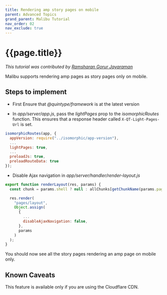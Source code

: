 ```yaml
---
title: Rendering amp story pages on mobile
parent: Advanced Topics
grand_parent: Malibu Tutorial
nav_order: 02
nav_exclude: true
---
```


# {{page.title}}

_This tutorial was contributed by [Ramsharan Gorur Jayaraman](https://github.com/sharangj)_

Malibu supports rendering amp pages as story pages only on mobile.

## Steps to implement

- First Ensure that _@quintype/framework_ is at the latest version

- In _app/server/app.js_, pass the _lightPages_ prop to the _isomorphicRoutes_ function. This ensures that a response header called `X-QT-Light-Pages-Url` is set.

```javascript
isomorphicRoutes(app, {
  appVersion: require("../isomorphic/app-version"),
  ...
  lightPages: true,
  ...
  preloadJs: true,
  preloadRouteData: true
});
```

- Disable Ajax navigation in _app/server/handler/render-layout.js_

```javascript
export function renderLayout(res, params) {
  const chunk = params.shell ? null : allChunks[getChunkName(params.pageType)];

  res.render(
    "pages/layout",
    Object.assign(
      {
        ...
        disableAjaxNavigation: false,
      },
      params
    )
  );
}
```

You should now see all the story pages rendering an amp page on mobile only.

## Known Caveats

This feature is available only if you are using the Cloudflare CDN.

